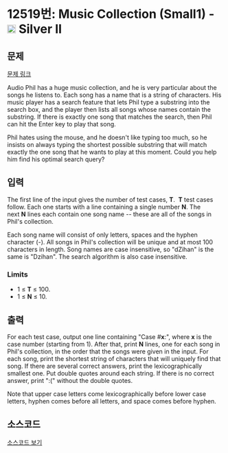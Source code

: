 # 12519번: Music Collection (Small1) - <img src="https://static.solved.ac/tier_small/9.svg" style="height:20px" /> Silver II

<!-- performance -->

<!-- 문제 제출 후 깃허브에 푸시를 했을 때 제출한 코드의 성능이 입력될 공간입니다.-->

<!-- end -->

## 문제

[문제 링크](https://boj.kr/12519)


<p>Audio Phil has a huge music collection, and he is very particular about the songs he listens to. Each song has a name that is a string of characters. His music player has a search feature that lets Phil type a substring into the search box, and the player then lists all songs whose names contain the substring. If there is exactly one song that matches the search, then Phil can hit the Enter key to play that song.</p>

<p>Phil hates using the mouse, and he doesn't like typing too much, so he insists on always typing the shortest possible substring that will match exactly the one song that he wants to play at this moment. Could you help him find his optimal search query?</p>



## 입력


<p>The first line of the input gives the number of test cases,&nbsp;<strong>T</strong>.&nbsp;&nbsp;<strong>T</strong>&nbsp;test cases follow. Each one starts with a line containing a single number&nbsp;<strong>N</strong>. The next&nbsp;<strong>N</strong>&nbsp;lines each contain one song name -- these are all of the songs in Phil's collection.</p>

<p>Each song name will consist of only letters, spaces and the hyphen character (-). All songs in Phil's collection will be unique and at most 100 characters in length. Song names are case insensitive, so "dZihan" is the same is "Dzihan". The search algorithm is also case insensitive.</p>

<h3>Limits</h3>

<ul>
<li>1 ≤&nbsp;<strong>T</strong>&nbsp;≤ 100.</li>
<li>1 ≤&nbsp;<strong>N</strong>&nbsp;≤ 10.</li>
</ul>



## 출력


<p>For each test case, output one line containing "Case #<strong>x</strong>:", where&nbsp;<strong>x</strong>&nbsp;is the case number (starting from 1). After that, print&nbsp;<strong>N</strong>&nbsp;lines, one for each song in Phil's collection, in the order that the songs were given in the input. For each song, print the shortest string of characters that will uniquely find that song. If there are several correct answers, print the lexicographically smallest one. Put double quotes around each string. If there is no correct answer, print ":(" without the double quotes.</p>

<p>Note that upper case letters come lexicographically before lower case letters, hyphen comes before all letters, and space comes before hyphen.</p>



## 소스코드

[소스코드 보기](Music%20Collection%20(Small1).py)